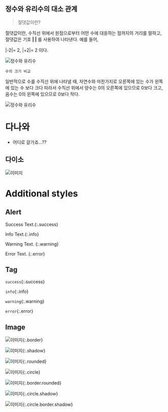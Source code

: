 ﻿## 정수와 유리수의 대소 관계

> 절댓값이란?

절댓값이란, 수직선 위에서 원점으로부터 어떤 수에 대응하는 점까지의 거리를 말하고, 절댓값은 기호  **|     |** 를 사용하여 나타낸다. 예를 들어,

  |-2|= 2, |+2|= 2 이다.

![정수와 유리수](https://lh3.googleusercontent.com/proxy/wTaJam0NNOYVApUSva4acmZH2yHNYDWNmXTkEa1A8UoGFV-1iXmOaFE1gNWROXgRlK7SdhiqksPtPsVo56Tigw2mW-URqBibUMLi92yrx1LGOVfBNafd1A4AgVLI)

    수의 크기 비교

일반적으로 수를 수직선 위에 나타낼 때, 자연수와 마찬가지로 오른쪽에 있는 수가 왼쪽에 있는 수 보다 크다 따라서 수직선 위에서 양수는 0의 오른쪽에 있으므로 0보다 크고, 음수는 0의 왼쪽에 있으므로 0보다 작다.

![정수와 유리수](https://lh3.googleusercontent.com/proxy/CX7wtJgcE8dBx2cNfaQjnM9qIBdgi4rw8BDYJoQGmVlanceJHxsrihFz-5i8IEX92mo2EyVV8fBu2GosPKwkWcMwZYOln_FSPCYyb75AgZaaCEgft7H-A_vaa2T2)

# 다나와
- 어디로 갈가죠...??

## 다이소

![이미지](https://haeineda.github.io/img/test.png)

# Additional styles

## Alert

Success Text.{:.success}

Info Text.{:.info}

Warning Text.
{:.warning}

Error Text.
{:.error}
## Tag

`success`{:.success}

`info`{:.info}

`warning`{:.warning}

`error`{:.error}

## Image

![이미지](https://haeineda.github.io/img/test.png){:.border}

![이미지](https://haeineda.github.io/img/test.png){:.shadow}

![이미지](https://haeineda.github.io/img/test.png){:.rounded}

![이미지](https://haeineda.github.io/img/test.png){:.circle}

![이미지](https://haeineda.github.io/img/test.png){:.border.rounded}

![이미지](https://haeineda.github.io/img/test.png){:.circle.shadow}

![이미지](https://haeineda.github.io/img/test.png){:.circle.border.shadow}